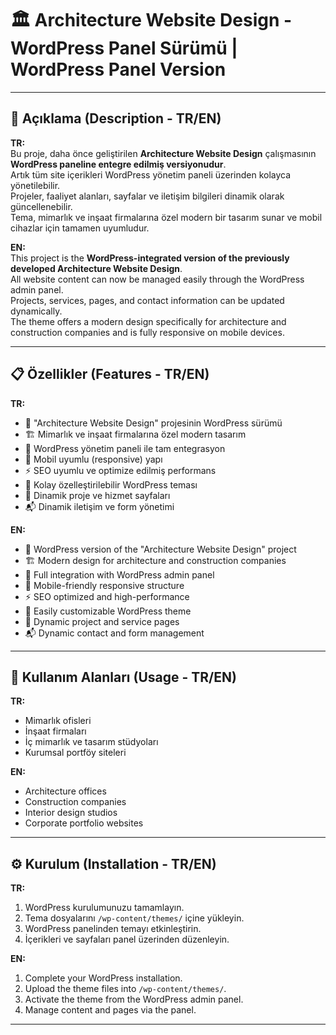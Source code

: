 # 🏛️ Architecture Website Design - WordPress Panel Sürümü | WordPress Panel Version

---

## 📖 Açıklama (Description - TR/EN)

**TR:**  
Bu proje, daha önce geliştirilen **Architecture Website Design** çalışmasının **WordPress paneline entegre edilmiş versiyonudur**.  
Artık tüm site içerikleri WordPress yönetim paneli üzerinden kolayca yönetilebilir.  
Projeler, faaliyet alanları, sayfalar ve iletişim bilgileri dinamik olarak güncellenebilir.  
Tema, mimarlık ve inşaat firmalarına özel modern bir tasarım sunar ve mobil cihazlar için tamamen uyumludur.  

**EN:**  
This project is the **WordPress-integrated version of the previously developed Architecture Website Design**.  
All website content can now be managed easily through the WordPress admin panel.  
Projects, services, pages, and contact information can be updated dynamically.  
The theme offers a modern design specifically for architecture and construction companies and is fully responsive on mobile devices.  

---

## 📋 Özellikler (Features - TR/EN)

**TR:**
- 🔗 "Architecture Website Design" projesinin WordPress sürümü  
- 🏗️ Mimarlık ve inşaat firmalarına özel modern tasarım  
- 📑 WordPress yönetim paneli ile tam entegrasyon  
- 📱 Mobil uyumlu (responsive) yapı  
- ⚡ SEO uyumlu ve optimize edilmiş performans  
- 🎨 Kolay özelleştirilebilir WordPress teması  
- 📝 Dinamik proje ve hizmet sayfaları  
- 📬 Dinamik iletişim ve form yönetimi  

**EN:**
- 🔗 WordPress version of the "Architecture Website Design" project  
- 🏗️ Modern design for architecture and construction companies  
- 📑 Full integration with WordPress admin panel  
- 📱 Mobile-friendly responsive structure  
- ⚡ SEO optimized and high-performance  
- 🎨 Easily customizable WordPress theme  
- 📝 Dynamic project and service pages  
- 📬 Dynamic contact and form management  

---

## 📌 Kullanım Alanları (Usage - TR/EN)

**TR:**
- Mimarlık ofisleri
- İnşaat firmaları
- İç mimarlık ve tasarım stüdyoları
- Kurumsal portföy siteleri

**EN:**
- Architecture offices
- Construction companies
- Interior design studios
- Corporate portfolio websites

---

## ⚙️ Kurulum (Installation - TR/EN)

**TR:**  
1. WordPress kurulumunuzu tamamlayın.  
2. Tema dosyalarını `/wp-content/themes/` içine yükleyin.  
3. WordPress panelinden temayı etkinleştirin.  
4. İçerikleri ve sayfaları panel üzerinden düzenleyin.  

**EN:**  
1. Complete your WordPress installation.  
2. Upload the theme files into `/wp-content/themes/`.  
3. Activate the theme from the WordPress admin panel.  
4. Manage content and pages via the panel.

---


